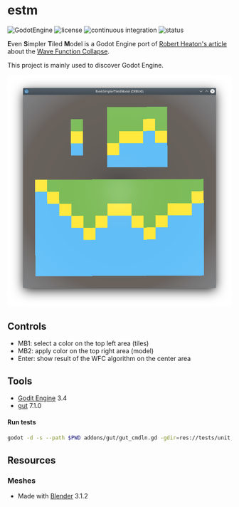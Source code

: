 # estm

![GodotEngine](https://img.shields.io/badge/-GodotEngine-grey?logo=GodotEngine&logoColor=white)
![license](https://img.shields.io/github/license/douze/estm?color=blue&label=license)
![continuous integration](https://img.shields.io/github/actions/workflow/status/douze/estm/continuous-integration.yml)
![status](https://img.shields.io/badge/status-inative-yellowgreen)

**E**ven **S**impler **T**iled **M**odel is a Godot Engine port of [Robert Heaton's article](https://robertheaton.com/2018/12/17/wavefunction-collapse-algorithm/) about the [Wave Function Collapse](https://github.com/mxgmn/WaveFunctionCollapse).

This project is mainly used to discover Godot Engine.

![Preview](images/estm.png)

## Controls
* MB1: select a color on the top left area (tiles)
* MB2: apply color on the top right area (model)
* Enter: show result of the WFC algorithm on the center area

## Tools
* [Godit Engine](https://godotengine.org/) 3.4
* [gut](https://github.com/bitwes/Gut) 7.1.0

#### Run tests

```bash
godot -d -s --path $PWD addons/gut/gut_cmdln.gd -gdir=res://tests/unit,res://tests/integration -gexit
```

## Resources

### Meshes
* Made with [Blender](https://www.blender.org/) 3.1.2
